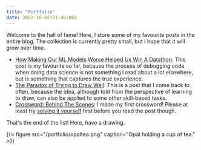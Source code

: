 ```yaml
---
title: "Portfolio"
date: 2022-10-02T21:46:00Z
---
```


Welcome to the hall of fame! Here, I store some of my favourite posts in the entire blog. The collection is currently pretty small, but I hope that it will grow over time.

- [How Making Our ML Models Worse Helped Us Win A Datathon](/posts/datathon): This post is my favourite so far, because the process of debugging code when doing data science is not something I read about a lot elsewhere, but is something that captures the true experience.
- [The Paradox of Trying to Draw Well](/posts/paradox-of-drawing-well): This is a post that I come back to often, because the idea, although told from the perspective of learning to draw, can also be applied to some other skill-based tasks.
- [Crossword: Behind The Scenes](/posts/first-crossword): I made my first crossword! Please at least try [solving it yourself](/misc/crossword) first before you read the post though.

That's the end of the list! Here, have a drawing.

{{< figure src="/portfolio/opaltea.png" caption="Opal holding a cup of tea." >}}